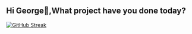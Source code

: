 ## Hi George👋,What project have you done today?

<!--
**I am a passionate developer 
-->

[![GitHub Streak](https://github-readme-streak-stats.herokuapp.com?user=gmmwakio&theme=dark)](https://git.io/streak-stats)
